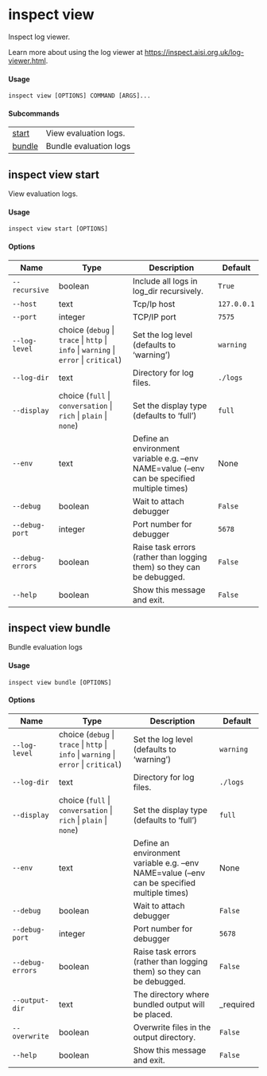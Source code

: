 # inspect view


Inspect log viewer.

Learn more about using the log viewer at
<https://inspect.aisi.org.uk/log-viewer.html>.

#### Usage

``` text
inspect view [OPTIONS] COMMAND [ARGS]...
```

#### Subcommands

|                                |                        |
|--------------------------------|------------------------|
| [start](#inspect-view-start)   | View evaluation logs.  |
| [bundle](#inspect-view-bundle) | Bundle evaluation logs |

## inspect view start

View evaluation logs.

#### Usage

``` text
inspect view start [OPTIONS]
```

#### Options

| Name | Type | Description | Default |
|----|----|----|----|
| `--recursive` | boolean | Include all logs in log_dir recursively. | `True` |
| `--host` | text | Tcp/Ip host | `127.0.0.1` |
| `--port` | integer | TCP/IP port | `7575` |
| `--log-level` | choice (`debug` \| `trace` \| `http` \| `info` \| `warning` \| `error` \| `critical`) | Set the log level (defaults to ‘warning’) | `warning` |
| `--log-dir` | text | Directory for log files. | `./logs` |
| `--display` | choice (`full` \| `conversation` \| `rich` \| `plain` \| `none`) | Set the display type (defaults to ‘full’) | `full` |
| `--env` | text | Define an environment variable e.g. –env NAME=value (–env can be specified multiple times) | None |
| `--debug` | boolean | Wait to attach debugger | `False` |
| `--debug-port` | integer | Port number for debugger | `5678` |
| `--debug-errors` | boolean | Raise task errors (rather than logging them) so they can be debugged. | `False` |
| `--help` | boolean | Show this message and exit. | `False` |

## inspect view bundle

Bundle evaluation logs

#### Usage

``` text
inspect view bundle [OPTIONS]
```

#### Options

| Name | Type | Description | Default |
|----|----|----|----|
| `--log-level` | choice (`debug` \| `trace` \| `http` \| `info` \| `warning` \| `error` \| `critical`) | Set the log level (defaults to ‘warning’) | `warning` |
| `--log-dir` | text | Directory for log files. | `./logs` |
| `--display` | choice (`full` \| `conversation` \| `rich` \| `plain` \| `none`) | Set the display type (defaults to ‘full’) | `full` |
| `--env` | text | Define an environment variable e.g. –env NAME=value (–env can be specified multiple times) | None |
| `--debug` | boolean | Wait to attach debugger | `False` |
| `--debug-port` | integer | Port number for debugger | `5678` |
| `--debug-errors` | boolean | Raise task errors (rather than logging them) so they can be debugged. | `False` |
| `--output-dir` | text | The directory where bundled output will be placed. | \_required |
| `--overwrite` | boolean | Overwrite files in the output directory. | `False` |
| `--help` | boolean | Show this message and exit. | `False` |

